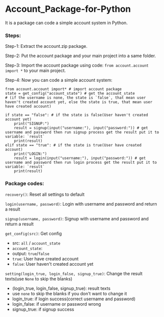 # Account_Package-for-Python

It is a package can code a simple account system in Python.

### Steps:

Step-1:
  Extract the account.zip package.

Step-2:
  Put the account package and your main project into a same folder.

Step-3:
  Import the account package using code: ``from account.account import *`` to your main project.
  
Step-4:
  Now you can code a simple account system:
```  
from account.account import* # import account package
state = get_config("account_state") # get the account_state
# (if the username is none, the state is `false`, that mean user haven't created account yet, else the state is true, that mean user have created account)

if state == "false": # if the state is false(User haven't created account yet)
    print("SIGNUP:")
    result = signup(input("username:"), input("password:")) # get username and password then run signup process get the result put it to variable: `result` 
    print(result)
elif state == "true": # if the state is true(User have created account)
    print("LOGIN:")
    result = login(input("username:"), input("password:")) # get username and password then run login process get the result put it to variable: `result` 
    print(result)
```

### Package codes:

`recovery()`: Reset all settings to default

`login(username, password)`: Login with username and password and return a result

`signup(username, password)`: Signup with username and password and return a result

`get_config(src)`: Get config
- src: `all` / `account_state`
- `account_state`: 
-   output: `true`/`false`
-   `true`: User have created account
-   `false`: User haven't created account yet

`setting(login_true, login_false, signup_true)`: Change the result texts(use `None` to skip the blanks)
- (login_true, login_false, signup_true): result texts
- use `none` to skip the blanks if you don't want to change it
- login_true: if login success(correct username and password)
- login_false: if username or password wrong
- signup_true: if signup success
